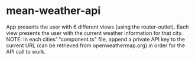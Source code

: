 # mean-weather-api
App presents the user with 6 different views (using the router-outlet). Each view presents the user with the current weather information for that city. 
NOTE: In each cities' "component.ts" file, append a private API key to the current URL (can be retrieved from openweathermap.org) in order for the API call to work.